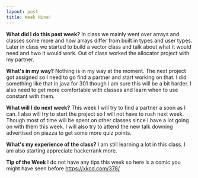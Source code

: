 ```yaml
---
layout: post
title: Week Nine!
---
```


**What did I do this past week?**
In class we mainly went over arrays and classes some more and how arrays differ from built in types and user types. Later in class we started to build a vector class and talk about what it would need and hwo it would work. Out of class worked the allocator project with my partner.

**What's in my way?**
Nothing is in my way at the moment. The next project got assigned so I need to go find a partner and start working on that. I did something like that in java for 301 though I am sure this will be a bit harder. I also need to get more comfortable with classes and learn when to use constant with them.

**What will I do next week?**
This week I will try to find a partner a soon as I can. I also will try to start the project so I will not have to rush next week. Though most of time will be spent on other classes since I have a lot going on with them this week. I will also try to attend the new talk downing advertised on piazza to get some more quiz points.

**What's my experience of the class?**
I am still learning a lot in this class. I am also starting appreciate hackerrank more.

**Tip of the Week** 
I do not have any tips this week so here is a comic you might have seen before <https://xkcd.com/378/>

